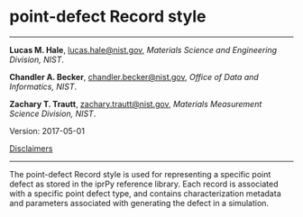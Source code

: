 # point-defect Record style

--------------------------------------------------------------------------------

**Lucas M. Hale**, 
[lucas.hale@nist.gov](mailto:lucas.hale@nist.gov?Subject=ipr-demo), 
*Materials Science and Engineering Division, NIST*.

**Chandler A. Becker**, 
[chandler.becker@nist.gov](mailto:chandler.becker@nist.gov?Subject=ipr-demo), 
*Office of Data and Informatics, NIST*.

**Zachary T. Trautt**, 
[zachary.trautt@nist.gov](mailto:zachary.trautt@nist.gov?Subject=ipr-demo), 
*Materials Measurement Science Division, NIST*.

Version: 2017-05-01

[Disclaimers](http://www.nist.gov/public_affairs/disclaimer.cfm) 
 
--------------------------------------------------------------------------------

The point-defect Record style is used for representing a specific 
point defect as stored in the iprPy reference library. Each record is
associated with a specific point defect type, and contains characterization 
metadata and parameters associated with generating the defect in a simulation.
